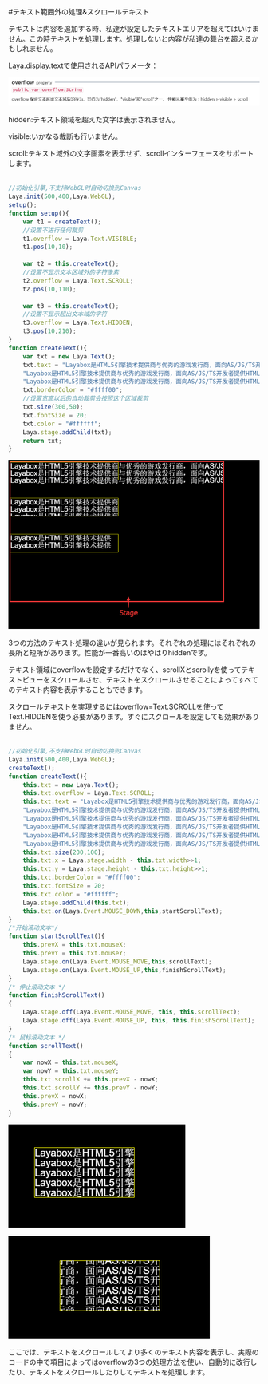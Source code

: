 #テキスト範囲外の処理&スクロールテキスト

テキストは内容を追加する時、私達が設定したテキストエリアを超えてはいけません。この時テキストを処理します。処理しないと内容が私達の舞台を超えるかもしれません。

Laya.display.textで使用されるAPIパラメータ：

![1](img/1.png)<br/>

hidden:テキスト領域を超えた文字は表示されません。

visible:いかなる裁断も行いません。

scroll:テキスト域外の文字画素を表示せず、scrollインターフェースをサポートします。


```typescript

//初始化引擎,不支持WebGL时自动切换到Canvas
Laya.init(500,400,Laya.WebGL);
setup();
function setup(){
    var t1 = createText();
    //设置不进行任何裁剪
    t1.overflow = Laya.Text.VISIBLE;
    t1.pos(10,10);

    var t2 = this.createText();
    //设置不显示文本区域外的字符像素
    t2.overflow = Laya.Text.SCROLL;
    t2.pos(10,110);

    var t3 = this.createText();
    //设置不显示超出文本域的字符
    t3.overflow = Laya.Text.HIDDEN;
    t3.pos(10,210);
}
function createText(){
    var txt = new Laya.Text();
    txt.text = "Layabox是HTML5引擎技术提供商与优秀的游戏发行商，面向AS/JS/TS开发者提供HTML5开发技术方案！\n" +
    "Layabox是HTML5引擎技术提供商与优秀的游戏发行商，面向AS/JS/TS开发者提供HTML5开发技术方案！\n" +
    "Layabox是HTML5引擎技术提供商与优秀的游戏发行商，面向AS/JS/TS开发者提供HTML5开发技术方案！";
    txt.borderColor = "#ffff00";
    //设置宽高以后的自动裁剪会按照这个区域裁剪
    txt.size(300,50);
    txt.fontSize = 20;
    txt.color = "#ffffff";
    Laya.stage.addChild(txt);
    return txt;
}
```


![2](img/2.png)</br>

3つの方法のテキスト処理の違いが見られます。それぞれの処理にはそれぞれの長所と短所があります。性能が一番高いのはやはりhiddenです。

テキスト領域にoverflowを設定するだけでなく、scrollXとscrollyを使ってテキストビューをスクロールさせ、テキストをスクロールさせることによってすべてのテキスト内容を表示することもできます。

スクロールテキストを実現するにはoverflow=Text.SCROLLを使ってText.HIDDENを使う必要があります。すぐにスクロールを設定しても効果がありません。


```typescript

//初始化引擎,不支持WebGL时自动切换到Canvas
Laya.init(500,400,Laya.WebGL);
createText();
function createText(){
    this.txt = new Laya.Text();
    this.txt.overflow = Laya.Text.SCROLL;
    this.txt.text = "Layabox是HTML5引擎技术提供商与优秀的游戏发行商，面向AS/JS/TS开发者提供HTML5开发技术方案！\n" +
    "Layabox是HTML5引擎技术提供商与优秀的游戏发行商，面向AS/JS/TS开发者提供HTML5开发技术方案！\n" +
    "Layabox是HTML5引擎技术提供商与优秀的游戏发行商，面向AS/JS/TS开发者提供HTML5开发技术方案！\n" +
    "Layabox是HTML5引擎技术提供商与优秀的游戏发行商，面向AS/JS/TS开发者提供HTML5开发技术方案！\n" +
    "Layabox是HTML5引擎技术提供商与优秀的游戏发行商，面向AS/JS/TS开发者提供HTML5开发技术方案！\n" +
    "Layabox是HTML5引擎技术提供商与优秀的游戏发行商，面向AS/JS/TS开发者提供HTML5开发技术方案！";
    this.txt.size(200,100);
    this.txt.x = Laya.stage.width - this.txt.width>>1;
    this.txt.y = Laya.stage.height - this.txt.height>>1;
    this.txt.borderColor = "#ffff00";
    this.txt.fontSize = 20;
    this.txt.color = "#ffffff";
    Laya.stage.addChild(this.txt);
    this.txt.on(Laya.Event.MOUSE_DOWN,this,startScrollText);
}
/*开始滚动文本*/
function startScrollText(){
    this.prevX = this.txt.mouseX;
    this.prevY = this.txt.mouseY;
    Laya.stage.on(Laya.Event.MOUSE_MOVE,this,scrollText);
    Laya.stage.on(Laya.Event.MOUSE_UP,this,finishScrollText);
}
/* 停止滚动文本 */
function finishScrollText()
{
    Laya.stage.off(Laya.Event.MOUSE_MOVE, this, this.scrollText);
    Laya.stage.off(Laya.Event.MOUSE_UP, this, this.finishScrollText);
}
/* 鼠标滚动文本 */
function scrollText()
{
    var nowX = this.txt.mouseX;
    var nowY = this.txt.mouseY;
    this.txt.scrollX += this.prevX - nowX;
    this.txt.scrollY += this.prevY - nowY;
    this.prevX = nowX;
    this.prevY = nowY;
}
```


![3](img/3.png)<br/>

![4](img/4.png)<br/>

ここでは、テキストをスクロールしてより多くのテキスト内容を表示し、実際のコードの中で項目によってはoverflowの3つの処理方法を使い、自動的に改行したり、テキストをスクロールしたりしてテキストを処理します。